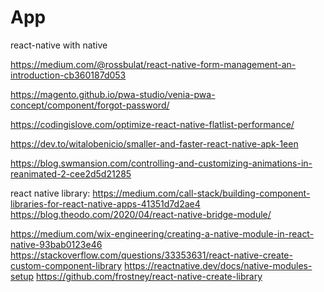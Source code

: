 # App

react-native with native


https://medium.com/@rossbulat/react-native-form-management-an-introduction-cb360187d053

https://magento.github.io/pwa-studio/venia-pwa-concept/component/forgot-password/

https://codingislove.com/optimize-react-native-flatlist-performance/

https://dev.to/witalobenicio/smaller-and-faster-react-native-apk-1een

https://blog.swmansion.com/controlling-and-customizing-animations-in-reanimated-2-cee2d5d21285


react native library:
https://medium.com/call-stack/building-component-libraries-for-react-native-apps-41351d7d2ae4
https://blog.theodo.com/2020/04/react-native-bridge-module/

https://medium.com/wix-engineering/creating-a-native-module-in-react-native-93bab0123e46
https://stackoverflow.com/questions/33353631/react-native-create-custom-component-library
https://reactnative.dev/docs/native-modules-setup
https://github.com/frostney/react-native-create-library
